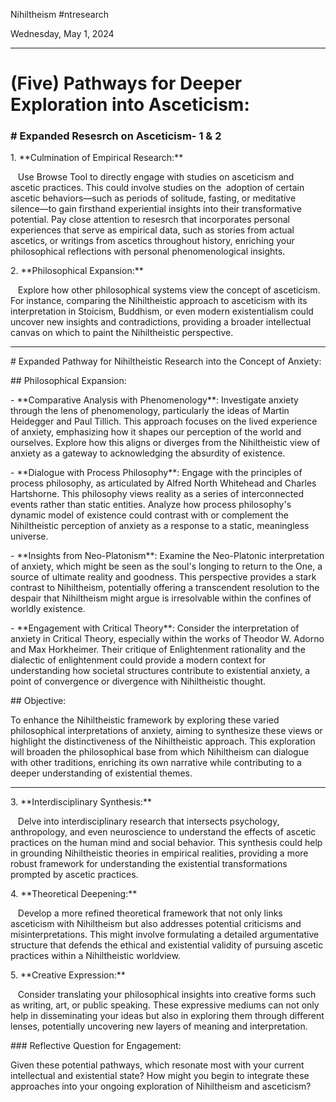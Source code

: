Nihiltheism #ntresearch

Wednesday, May 1, 2024

* * *

  

# (Five) Pathways for Deeper Exploration into Asceticism:

### \# Expanded Resesrch on Asceticism- 1 & 2

1\. \*\*Culmination of Empirical Research:\*\*

   Use Browse Tool to directly engage with studies on asceticism and ascetic practices. This could involve studies on the  adoption of certain ascetic behaviors—such as periods of solitude, fasting, or meditative silence—to gain firsthand experiential insights into their transformative potential. Pay close attention to resesrch that incorporates personal experiences that serve as empirical data, such as stories from actual ascetics, or writings from ascetics throughout history, enriching your philosophical reflections with personal phenomenological insights.

  

2\. \*\*Philosophical Expansion:\*\*

   Explore how other philosophical systems view the concept of asceticism. For instance, comparing the Nihiltheistic approach to asceticism with its interpretation in Stoicism, Buddhism, or even modern existentialism could uncover new insights and contradictions, providing a broader intellectual canvas on which to paint the Nihiltheistic perspective.

* * *

\# Expanded Pathway for Nihiltheistic Research into the Concept of Anxiety:

  

\## Philosophical Expansion:

  

\- \*\*Comparative Analysis with Phenomenology\*\*: Investigate anxiety through the lens of phenomenology, particularly the ideas of Martin Heidegger and Paul Tillich. This approach focuses on the lived experience of anxiety, emphasizing how it shapes our perception of the world and ourselves. Explore how this aligns or diverges from the Nihiltheistic view of anxiety as a gateway to acknowledging the absurdity of existence.

  

\- \*\*Dialogue with Process Philosophy\*\*: Engage with the principles of process philosophy, as articulated by Alfred North Whitehead and Charles Hartshorne. This philosophy views reality as a series of interconnected events rather than static entities. Analyze how process philosophy's dynamic model of existence could contrast with or complement the Nihiltheistic perception of anxiety as a response to a static, meaningless universe.

  

\- \*\*Insights from Neo-Platonism\*\*: Examine the Neo-Platonic interpretation of anxiety, which might be seen as the soul's longing to return to the One, a source of ultimate reality and goodness. This perspective provides a stark contrast to Nihiltheism, potentially offering a transcendent resolution to the despair that Nihiltheism might argue is irresolvable within the confines of worldly existence.

  

\- \*\*Engagement with Critical Theory\*\*: Consider the interpretation of anxiety in Critical Theory, especially within the works of Theodor W. Adorno and Max Horkheimer. Their critique of Enlightenment rationality and the dialectic of enlightenment could provide a modern context for understanding how societal structures contribute to existential anxiety, a point of convergence or divergence with Nihiltheistic thought.

  

\## Objective:

  

To enhance the Nihiltheistic framework by exploring these varied philosophical interpretations of anxiety, aiming to synthesize these views or highlight the distinctiveness of the Nihiltheistic approach. This exploration will broaden the philosophical base from which Nihiltheism can dialogue with other traditions, enriching its own narrative while contributing to a deeper understanding of existential themes.

* * *

  

3\. \*\*Interdisciplinary Synthesis:\*\*

   Delve into interdisciplinary research that intersects psychology, anthropology, and even neuroscience to understand the effects of ascetic practices on the human mind and social behavior. This synthesis could help in grounding Nihiltheistic theories in empirical realities, providing a more robust framework for understanding the existential transformations prompted by ascetic practices.

  

4\. \*\*Theoretical Deepening:\*\*

   Develop a more refined theoretical framework that not only links asceticism with Nihiltheism but also addresses potential criticisms and misinterpretations. This might involve formulating a detailed argumentative structure that defends the ethical and existential validity of pursuing ascetic practices within a Nihiltheistic worldview.

  

5\. \*\*Creative Expression:\*\*

   Consider translating your philosophical insights into creative forms such as writing, art, or public speaking. These expressive mediums can not only help in disseminating your ideas but also in exploring them through different lenses, potentially uncovering new layers of meaning and interpretation.

  

\### Reflective Question for Engagement:

Given these potential pathways, which resonate most with your current intellectual and existential state? How might you begin to integrate these approaches into your ongoing exploration of Nihiltheism and asceticism?